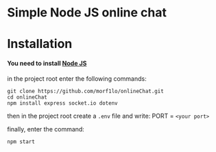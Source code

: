 # Simple Node JS online chat

# Installation
#### You need to install [Node JS](https://nodejs.org/en)

in the project root enter the following commands:
```
git clone https://github.com/morf1lo/onlineChat.git
cd onlineChat
npm install express socket.io dotenv
```

then in the project root create a `.env` file and write:
PORT = `<your port>`

finally, enter the command:
```
npm start
```
